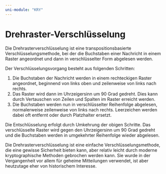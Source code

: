 ```yaml
---
uni-module: "KRY"
---
```


# Drehraster-Verschlüsselung

Die Drehrasterverschlüsselung ist eine transpositionsbasierte Verschlüsselungsmethode, bei der die Buchstaben einer Nachricht in einem Raster angeordnet und dann in verschlüsselter Form abgelesen werden.

Der Verschlüsselungsvorgang besteht aus folgenden Schritten:

1. Die Buchstaben der Nachricht werden in einem rechteckigen Raster angeordnet, beginnend von links oben und zeilenweise von links nach rechts.
2. Das Raster wird dann im Uhrzeigersinn um 90 Grad gedreht. Dies kann durch Vertauschen von Zeilen und Spalten im Raster erreicht werden.
3. Die Buchstaben werden nun in verschlüsselter Reihenfolge abgelesen, normalerweise zeilenweise von links nach rechts. Leerzeichen werden dabei oft entfernt oder durch Platzhalter ersetzt.

Die Entschlüsselung erfolgt durch Umkehrung der obigen Schritte. Das verschlüsselte Raster wird gegen den Uhrzeigersinn um 90 Grad gedreht und die Buchstaben werden in umgekehrter Reihenfolge wieder abgelesen.

Die Drehrasterverschlüsselung ist eine einfache Verschlüsselungsmethode, die eine gewisse Sicherheit bieten kann, aber relativ leicht durch moderne kryptographische Methoden gebrochen werden kann. Sie wurde in der Vergangenheit vor allem für geheime Mitteilungen verwendet, ist aber heutzutage eher von historischem Interesse.
